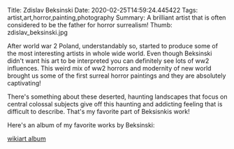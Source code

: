 Title: Zdislav Beksinski
Date: 2020-02-25T14:59:24.445422
Tags: artist,art,horror,painting,photography
Summary: A brilliant artist that is often considered to be the father for horror surrealism!
Thumb: zdislav_beksinski.jpg

After world war 2 Poland, understandably so, started to produce some of the most interesting artists in whole wide world. Even though Beksinski didn't want his art to be interpreted you can definitely see lots of ww2 influences. This weird mix of ww2 horrors and modernity of new world brought us some of the first surreal horror paintings and they are absolutely captivating! 

There's something about these deserted, haunting landscapes that focus on central colossal subjects give off this haunting and addicting feeling that is difficult to describe. That's my favorite part of Beksisnkis work!

Here's an album of my favorite works by Beksinski:

[wikiart album](https://www.wikiart.org/en/profile/5e54a5acedc2c9ece862e996/albums/horror)
